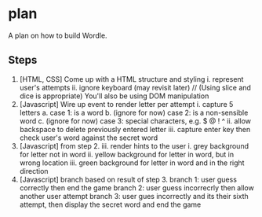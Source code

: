 # plan 

A plan on how to build Wordle. 

## Steps 

1. [HTML, CSS] Come up with a HTML structure and styling 
i. represent user's attempts 
ii. ignore keyboard (may revisit later)
//  (Using slice and dice is appropriate) You'll also be using DOM manipulation 
2. [Javascript] Wire up event to render letter per attempt 
i. capture 5 letters 
a. case 1: is a word 
b. (ignore for now) case 2: is a non-sensible word 
c. (ignore for now) case 3: special characters, e.g. $ @ ! ^ 
ii. allow backspace to delete previously entered letter 
iii. capture enter key then check user's word against the secret word 
3. [Javascript] from step 2. iii. render hints to the user 
i. grey background for letter not in word 
ii. yellow background for letter in word, but in wrong location 
iii. green background for letter in word and in the right direction 
4. [Javascript] branch based on result of step 3. 
branch 1: user guess correctly then end the game 
branch 2: user guess incorrecrly then allow another user attempt 
branch 3: user gues incorrectly and its their sixth attempt, then display the secret word and end the game 